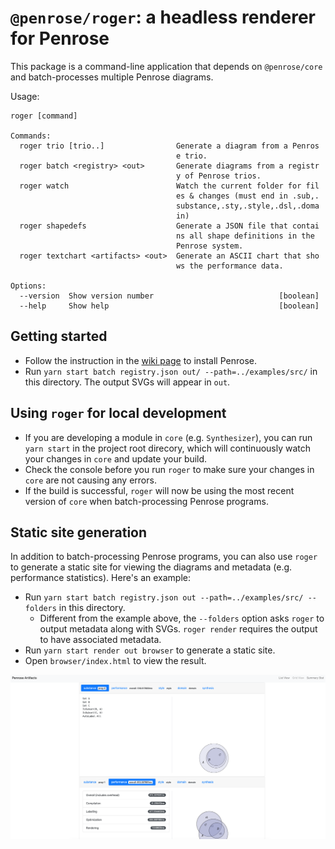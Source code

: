 # `@penrose/roger`: a headless renderer for Penrose

This package is a command-line application that depends on `@penrose/core` and batch-processes multiple Penrose diagrams.

Usage:

```
roger [command]

Commands:
  roger trio [trio..]                Generate a diagram from a Penros
                                     e trio.
  roger batch <registry> <out>       Generate diagrams from a registr
                                     y of Penrose trios.
  roger watch                        Watch the current folder for fil
                                     es & changes (must end in .sub,.
                                     substance,.sty,.style,.dsl,.doma
                                     in)
  roger shapedefs                    Generate a JSON file that contai
                                     ns all shape definitions in the
                                     Penrose system.
  roger textchart <artifacts> <out>  Generate an ASCII chart that sho
                                     ws the performance data.

Options:
  --version  Show version number                            [boolean]
  --help     Show help                                      [boolean]

```

## Getting started

- Follow the instruction in the [wiki page](https://github.com/penrose/penrose/wiki/Building-and-running) to install Penrose.
- Run `yarn start batch registry.json out/ --path=../examples/src/` in this directory. The output SVGs will appear in `out`.

## Using `roger` for local development

- If you are developing a module in `core` (e.g. `Synthesizer`), you can run `yarn start` in the project root direcory, which will continuously watch your changes in `core` and update your build.
- Check the console before you run `roger` to make sure your changes in `core` are not causing any errors.
- If the build is successful, `roger` will now be using the most recent version of `core` when batch-processing Penrose programs.

## Static site generation

In addition to batch-processing Penrose programs, you can also use `roger` to generate a static site for viewing the diagrams and metadata (e.g. performance statistics). Here's an example:

- Run `yarn start batch registry.json out --path=../examples/src/ --folders` in this directory.
  - Different from the example above, the `--folders` option asks `roger` to output metadata along with SVGs. `roger render` requires the output to have associated metadata.
- Run `yarn start render out browser` to generate a static site.
- Open `browser/index.html` to view the result.

![](docs/penrose-artifacts.png)
